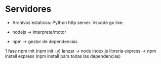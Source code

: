 # Servidores


- Archivos estaticos:
    Python http server.
    Vscode go live.

- nodejs -> interprete/motor
- npm -> gestor de dependencias

1 fase npm init (npm init -y)
lanzar -> node index.js
libreria express -> npm install express
(npm install para todas las dependencias)
